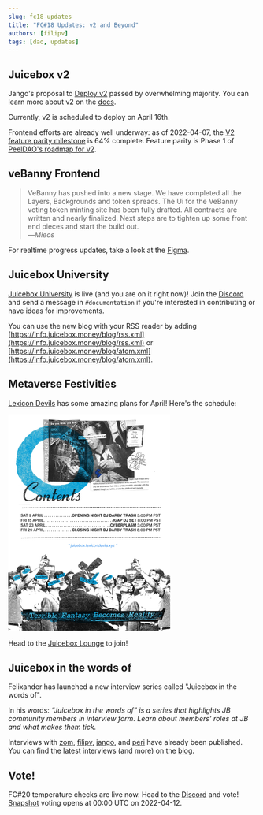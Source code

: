 ```yaml
---
slug: fc18-updates
title: "FC#18 Updates: v2 and Beyond"
authors: [filipv]
tags: [dao, updates]
---
```


## Juicebox v2

Jango's proposal to [Deploy v2](https://snapshot.org/#/jbdao.eth/proposal/0x98bba73a52fcc2f65252d769b328ab398f955c1bb43259430ff586a568b8e06e) passed by overwhelming majority. You can learn more about v2 on the [docs](https://info.juicebox.money/docs/intro).

Currently, v2 is scheduled to deploy on April 16th.

Frontend efforts are already well underway: as of 2022-04-07, the [V2 feature parity milestone](https://github.com/jbx-protocol/juice-interface/milestone/5) is 64% complete. Feature parity is Phase 1 of [PeelDAO's roadmap for v2](https://juicebox.notion.site/V2-Juicebox-frontend-roadmap-5a1024f821224e44ab0c07dcf53fd562).

## veBanny Frontend

>VeBanny has pushed into a new stage. We have completed all the Layers, Backgrounds and token spreads. The Ui for the VeBanny voting token minting site has been fully drafted. All contracts are written and nearly finalized. Next steps are to tighten up some front end pieces and start the build out.<br/>*―Mieos*

For realtime progress updates, take a look at the [Figma](https://www.figma.com/proto/ODXasKZdY95CmGN0onM13o/vebanny-frontend?page-id=0%3A1&node-id=610%3A314&viewport=241%2C48%2C0.37&scaling=min-zoom&starting-point-node-id=610%3A314).

## Juicebox University

[Juicebox University](https://info.juicebox.money) is live (and you are on it right now)! Join the [Discord](https://www.discord.gg/juicebox) and send a message in `#documentation` if you're interested in contributing or have ideas for improvements.

You can use the new blog with your RSS reader by adding [https://info.juicebox.money/blog/rss.xml](https://info.juicebox.money/blog/rss.xml) or [https://info.juicebox.money/blog/atom.xml](https://info.juicebox.money/blog/atom.xml).

## Metaverse Festivities

[Lexicon Devils](http://web.lexicondevils.xyz/) has some amazing plans for April! Here's the schedule:

![](cryptovoxels.png)

Head to the [Juicebox Lounge](http://juicebox.lexicondevils.xyz) to join!

## Juicebox in the words of

Felixander has launched a new interview series called "Juicebox in the words of".

In his words: *“Juicebox in the words of” is a series that highlights JB community members in interview form. Learn about members’ roles at JB and what makes them tick.*

Interviews with [zom](https://info.juicebox.money/blog/juicebox-in-the-words-of-zom-bae), [filipv](https://info.juicebox.money/blog/juicebox-in-the-words-of-filipv), [jango](https://info.juicebox.money/blog/juicebox-in-the-words-of-jango), and [peri](https://info.juicebox.money/blog/juicebox-in-the-words-of-peri) have already been published. You can find the latest interviews (and more) on the [blog](https://info.juicebox.money/blog).

## Vote!

FC#20 temperature checks are live now. Head to the [Discord](https://www.discord.gg/juicebox) and vote! [Snapshot](https://www.snapshot.org/#/jbdao.eth) voting opens at 00:00 UTC on 2022-04-12.
